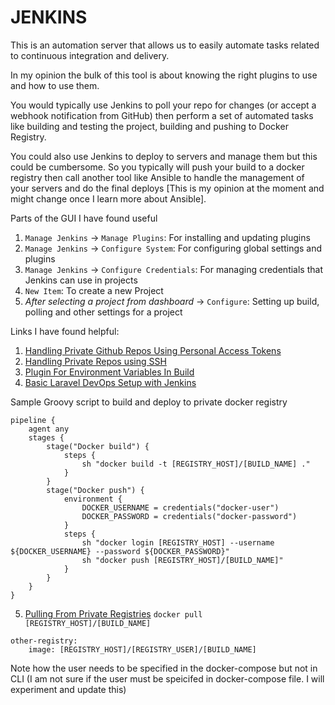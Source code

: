JENKINS
==========
This is an automation server that allows us to easily automate tasks related to continuous integration and delivery. 

In my opinion the bulk of this tool is about knowing the right plugins to use and how to use them.

You would typically use Jenkins to poll your repo for changes (or accept a webhook notification from GitHub) then perform a set of automated tasks like building and testing the project, building and pushing to Docker Registry. 

You could also use Jenkins to deploy to servers and manage them but this could be cumbersome. So you typically will push your build to a docker registry then call another tool like Ansible to handle the management of your servers and do the final deploys [This is my opinion at the moment and might change once I learn more about Ansible].



Parts of the GUI I have found useful

1. `Manage Jenkins` -> `Manage Plugins`: For installing and updating plugins
2. `Manage Jenkins` -> `Configure System`: For configuring global settings and plugins
3. `Manage Jenkins` -> `Configure Credentials`: For managing credentials that Jenkins can use in projects
4. `New Item`: To create a new Project
5. *After selecting a project from dashboard* -> `Configure`: Setting up build, polling and other settings for a project

Links I have found helpful:
1. [Handling Private Github Repos Using Personal Access Tokens](https://stackoverflow.com/questions/61105368/how-to-use-github-personal-access-token-in-jenkins)
2. [Handling Private Repos using SSH](https://shreyakupadhyay.medium.com/integrate-jenkins-with-github-private-repo-8fb335494f7e)
3. [Plugin For Environment Variables In Build](https://plugins.jenkins.io/text-file-operations/)
4. [Basic Laravel DevOps Setup with Jenkins](https://faun.pub/configure-laravel-8-for-ci-cd-with-jenkins-and-github-part-1-58b9be304292)

Sample Groovy script to build and deploy to private docker registry
```
pipeline {
    agent any
    stages {
        stage("Docker build") {
            steps {
                sh "docker build -t [REGISTRY_HOST]/[BUILD_NAME] ."
            }
        }
        stage("Docker push") {
            environment {
                DOCKER_USERNAME = credentials("docker-user")
                DOCKER_PASSWORD = credentials("docker-password")
            }
            steps {
                sh "docker login [REGISTRY_HOST] --username ${DOCKER_USERNAME} --password ${DOCKER_PASSWORD}"
                sh "docker push [REGISTRY_HOST]/[BUILD_NAME]"
            }
        }
    }
}   
```
5. [Pulling From Private Registries](https://www.baeldung.com/linux/docker-compose-private-repositories)
`docker pull [REGISTRY_HOST]/[BUILD_NAME]`
```
other-registry:
    image: [REGISTRY_HOST]/[REGISTRY_USER]/[BUILD_NAME]
```
Note how the user needs to be specified in the docker-compose but not in CLI (I am not sure if the user must be speicifed in docker-compose file. I will experiment and update this)